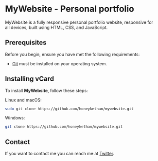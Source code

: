 # MyWebsite - Personal portfolio

MyWebsite is a fully responsive personal portfolio website, responsive for all devices, built using HTML, CSS, and JavaScript.


## Prerequisites

Before you begin, ensure you have met the following requirements:

* [Git](https://git-scm.com/downloads "Download Git") must be installed on your operating system.

## Installing vCard

To install **MyWebsite**, follow these steps:

Linux and macOS:

```bash
sudo git clone https://github.com/honeykethan/mywebsite.git
```

Windows:

```bash
git clone https://github.com/honeykethan/mywebsite.git
```

## Contact

If you want to contact me you can reach me at [Twitter](https://www.twitter.com/honeykethan).

